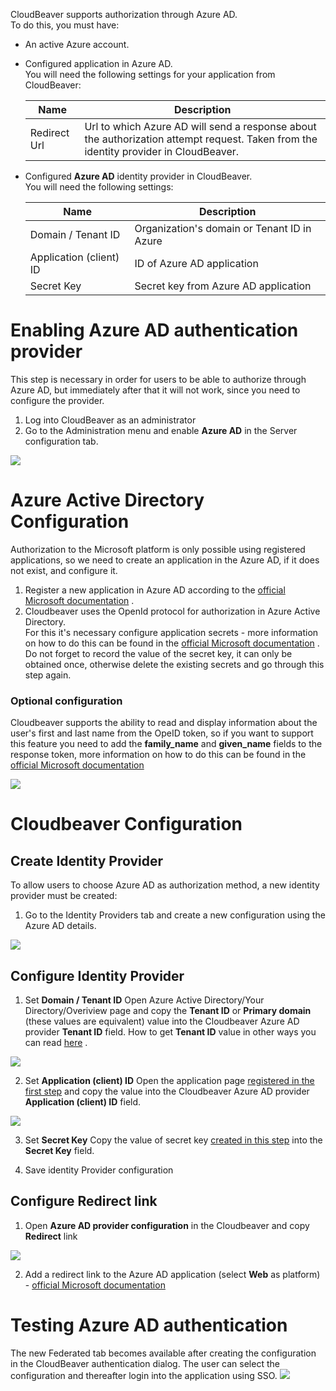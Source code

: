 CloudBeaver supports authorization through Azure AD.  
To do this, you must have:

* An active Azure account.
* Configured application in Azure AD.  
  You will need the following settings for your application from CloudBeaver:

  Name|Description
  ---|---
  Redirect Url | Url to which Azure AD will send a response about the authorization attempt request. Taken from the identity provider in CloudBeaver.

* Configured **Azure AD** identity provider in CloudBeaver.  
  You will need the following settings:

  Name|Description
  ---|---
  Domain / Tenant ID | Organization's domain or Tenant ID in Azure
  Application (client) ID | ID of Azure AD application
  Secret Key | Secret key from Azure AD application

# Enabling Azure AD authentication provider

This step is necessary in order for users to be able to authorize through Azure AD, but immediately after that it will
not work, since you need to configure the provider.

1. Log into CloudBeaver as an administrator
2. Go to the Administration menu and enable **Azure AD** in the Server configuration tab.

![](https://github.com/dbeaver/cloudbeaver/wiki/images/administration/identify_providers/aad/aad_switcher.png)

# Azure Active Directory Configuration

Authorization to the Microsoft platform is only possible using registered applications,
so we need to create an application in the Azure AD, if it does not exist, and configure it.

1. Register a new application in Azure AD according to
   the [official Microsoft documentation](https://docs.microsoft.com/en-us/azure/active-directory/develop/quickstart-register-app#register-an-application)
   .
2. Сloudbeaver uses the OpenId protocol for authorization in Azure Active Directory.  
   For this it's necessary configure application secrets - more information on how to do this can be found in
   the [official Microsoft documentation](https://docs.microsoft.com/en-us/azure/active-directory/develop/quickstart-register-app#add-a-client-secret)
   .  
   Do not forget to record the value of the secret key, it can only be obtained once, otherwise delete the existing
   secrets
   and go through this step again.

### Optional configuration

Cloudbeaver supports the ability to read and display information about the user's first and last name from the OpeID
token, so if you want to support this feature you need to add the **family_name** and **given_name** fields to the
response token, more information on how to do this can be found in
the [official Microsoft documentation](https://docs.microsoft.com/en-us/azure/active-directory/develop/active-directory-optional-claims#configuring-optional-claims)

![](https://github.com/dbeaver/cloudbeaver/wiki/images/administration/identify_providers/aad/aad_token_configuration.png)

# Cloudbeaver Configuration

## Create Identity Provider

To allow users to choose Azure AD as authorization method, a new identity provider must be created:

1. Go to the Identity Providers tab and create a new configuration using the Azure AD details.

![](https://github.com/dbeaver/cloudbeaver/wiki/images/administration/identify_providers/aad/aad_provider.png)

## Configure Identity Provider

1. Set **Domain / Tenant ID**
   Open Azure Active Directory/Your Directory/Overiview page and copy the **Tenant ID** or **Primary domain** (these
   values are equivalent) value into the Cloudbeaver Azure AD provider **Tenant ID** field.
   How to get **Tenant ID** value in other ways you can
   read [here](https://docs.microsoft.com/en-us/azure/active-directory/fundamentals/active-directory-how-to-find-tenant)
   .

![](https://github.com/dbeaver/cloudbeaver/wiki/images/administration/identify_providers/aad/aad_application_page_tenant_id.png)

2. Set **Application (client) ID**
   Open the application
   page [registered in the first step](https://github.com/dbeaver/cloudbeaver/wiki/Azure-AD-authentication/_edit#register-application-in-azure-active-directory)
   and copy the value into the Cloudbeaver Azure AD provider **Application (client) ID**
   field.

![](https://github.com/dbeaver/cloudbeaver/wiki/images/administration/identify_providers/aad/aad_application_page_app_id.png)

3. Set **Secret Key**
   Copy the value of secret
   key [created in this step](https://github.com/dbeaver/cloudbeaver/wiki/Azure-AD-authentication/_edit#configure-application-credentials)
   into the **Secret Key** field.

4. Save identity Provider configuration

## Configure Redirect link
1. Open **Azure AD provider configuration** in the Cloudbeaver and copy **Redirect** link

![](https://github.com/dbeaver/cloudbeaver/wiki/images/administration/identify_providers/aad/aad_redirect_link.png)

2. Add a redirect link to the Azure AD application (select **Web** as platform) - [official Microsoft documentation](https://docs.microsoft.com/en-us/azure/active-directory/develop/quickstart-register-app#add-a-redirect-uri)

# Testing Azure AD authentication
The new Federated tab becomes available after creating the configuration in the CloudBeaver authentication dialog. The user can select the configuration and thereafter login into the application using SSO.
![](https://github.com/dbeaver/cloudbeaver/wiki/images/administration/identify_providers/aad/aad_login_dialog.png)

